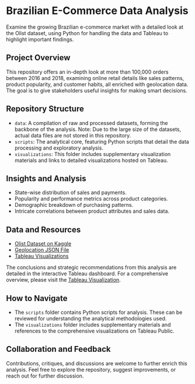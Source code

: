 # Brazilian E-Commerce Data Analysis

Examine the growing Brazilian e-commerce market with a detailed look at the Olist dataset, using Python for handling the data and Tableau to highlight important findings.
## Project Overview

This repository offers an in-depth look at more than 100,000 orders between 2016 and 2018, examining online retail details like sales patterns, product popularity, and customer habits,  all enriched with geolocation data. The goal is to give stakeholders useful insights for making smart decisions.

## Repository Structure

- `data`: A compilation of raw and processed datasets, forming the backbone of the analysis. Note: Due to the large size of the datasets, actual data files are not stored in this repository.
- `scripts`: The analytical core, featuring Python scripts that detail the data processing and exploratory analysis.
- `visualizations`: This folder includes supplementary visualization materials and links to detailed visualizations hosted on Tableau.

## Insights and Analysis

- State-wise distribution of sales and payments.
- Popularity and performance metrics across product categories.
- Demographic breakdown of purchasing patterns.
- Intricate correlations between product attributes and sales data.

## Data and Resources

- [Olist Dataset on Kaggle](https://www.kaggle.com/olistbr/brazilian-ecommerce)
- [Geolocation JSON File](https://www.kaggle.com/datasets/thiagobodruk/brazil-geojson/data)
- [Tableau Visualizations](https://public.tableau.com/app/profile/ideal.kuci/viz/UnveilingtheDynamicsofBrazilianE-CommerceInsightsfromtheOlistDataset/FullStory)

The conclusions and strategic recommendations from this analysis are detailed in the interactive Tableau dashboard. For a comprehensive overview, please visit the [Tableau Visualization](https://public.tableau.com/app/profile/ideal.kuci/viz/UnveilingtheDynamicsofBrazilianE-CommerceInsightsfromtheOlistDataset/FullStory).

## How to Navigate

- The `scripts` folder contains Python scripts for analysis. These can be reviewed for understanding the analytical methodologies used.
- The `visualizations` folder includes supplementary materials and references to the comprehensive visualizations on Tableau Public.

## Collaboration and Feedback

Contributions, critiques, and discussions are welcome to further enrich this analysis. Feel free to explore the repository, suggest improvements, or reach out for further discussion.


